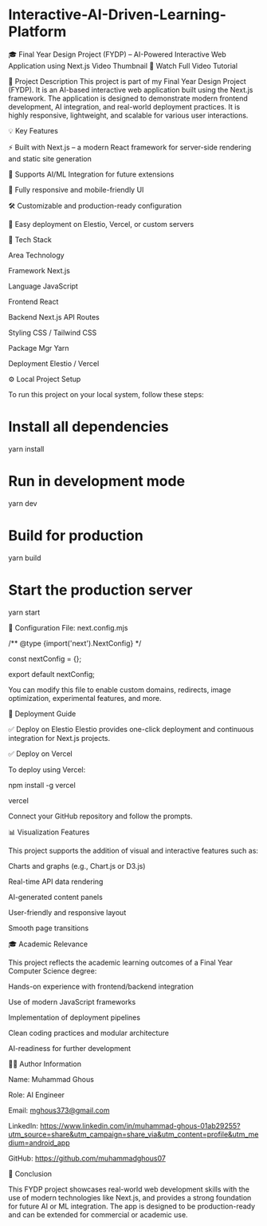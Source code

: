 # Interactive-AI-Driven-Learning-Platform

🎓 Final Year Design Project (FYDP) – AI-Powered Interactive Web Application using Next.js
Video Thumbnail
🔗 Watch Full Video Tutorial

📌 Project Description
This project is part of my Final Year Design Project (FYDP). It is an AI-based interactive web application built using the Next.js framework. The application is designed to demonstrate modern frontend development, AI integration, and real-world deployment practices. It is highly responsive, lightweight, and scalable for various user interactions.

💡 Key Features

⚡ Built with Next.js – a modern React framework for server-side rendering and static site generation

🧠 Supports AI/ML Integration for future extensions

🎯 Fully responsive and mobile-friendly UI

🛠️ Customizable and production-ready configuration

🚀 Easy deployment on Elestio, Vercel, or custom servers

🧰 Tech Stack

Area	Technology

Framework	Next.js

Language	JavaScript

Frontend	React

Backend	Next.js API Routes

Styling	CSS / Tailwind CSS

Package Mgr	Yarn

Deployment	Elestio / Vercel

⚙️ Local Project Setup

To run this project on your local system, follow these steps:

# Install all dependencies

yarn install

# Run in development mode

yarn dev

# Build for production

yarn build

# Start the production server

yarn start

📁 Configuration File: next.config.mjs

/** @type {import('next').NextConfig} */

const nextConfig = {};

export default nextConfig;

You can modify this file to enable custom domains, redirects, image optimization, experimental features, and more.

🚀 Deployment Guide

✅ Deploy on Elestio
Elestio provides one-click deployment and continuous integration for Next.js projects.

✅ Deploy on Vercel

To deploy using Vercel:

npm install -g vercel

vercel

Connect your GitHub repository and follow the prompts.

📊 Visualization Features

This project supports the addition of visual and interactive features such as:

Charts and graphs (e.g., Chart.js or D3.js)

Real-time API data rendering

AI-generated content panels

User-friendly and responsive layout

Smooth page transitions

🎓 Academic Relevance

This project reflects the academic learning outcomes of a Final Year Computer Science degree:

Hands-on experience with frontend/backend integration

Use of modern JavaScript frameworks

Implementation of deployment pipelines

Clean coding practices and modular architecture

AI-readiness for further development

👨‍💻 Author Information

Name: Muhammad Ghous

Role: AI Engineer 

Email: mghous373@gmail.com

LinkedIn: https://www.linkedin.com/in/muhammad-ghous-01ab29255?utm_source=share&utm_campaign=share_via&utm_content=profile&utm_medium=android_app

GitHub: https://github.com/muhammadghous07

🏁 Conclusion

This FYDP project showcases real-world web development skills with the use of modern technologies like Next.js, and provides a strong foundation for future AI or ML integration. The app is designed to be production-ready and can be extended for commercial or academic use.

